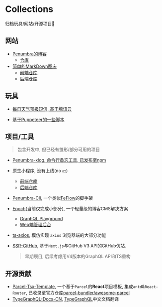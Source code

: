 # Collections
归档玩具/网站/开源项目🦉



## 网站

- [Penumbra的博客](https://linbudu.top/)
  - [仓库](https://github.com/linbudu599/Blog)
- [简单的MarkDown图床](http://47.97.183.158:3666/upload)
  - [前端仓库](https://github.com/linbudu599/OSS-Store-FE)
  - [后端仓库](https://github.com/linbudu599/OSS-Store-BE)



## 玩具

- [每日天气预报短信, 基于腾讯云](https://github.com/linbudu599/weather-msg-sender)

- [基于Puppeteer的一些脚本](https://github.com/linbudu599/Puppeteer-Pratices)



## 项目/工具

> 包含开发中, 但已经有雏形/部分可用的项目

- [Penumbra-xlog, 命令行备忘工具, 已发布至npm](https://github.com/linbudu599/Penumbra-xlog)

- 原生小程序, 没有上线(no 💴)
  - [前端仓库](https://github.com/linbudu599/Mini-Program-BUDU-FE)
  - [后端仓库](https://github.com/linbudu599/Mini-Program-BUDU-BE)
  
- [Penumbra-Cli](https://github.com/linbudu599/Penumbra-Cli), 一个类似[FeFlow](https://feflowjs.com/zh/guide/)的脚手架

- [Epoch](https://github.com/linbudu599/Epoch)(当前仅完成小部分), 一个轻量级的博客CMS解决方案

  - [GraphQL Playground](http://47.97.183.158:4000/graphql)
  - [Web端管理后台](https://github.com/linbudu599/Epoch-Manager)

- [ts-axios](https://github.com/linbudu599/ts-axios), 模仿实现 `axios` 浏览器端的大部分功能

- [SSR-GitHub](https://github.com/linbudu599/SSR-Github), 基于`Next.js`与GitHub V3 API的GitHub仿站.

  > 早期项目, 后续考虑用V4版本的GraphQL API和TS重构



## 开源贡献

- [Parcel-Tsx-Template](https://github.com/linbudu599/Parcel-Tsx-Template), 一个基于`Parcel`的**React**项目模板, 集成`antd`&`React-Router`, 已收录至官方仓库[parcel-bundler/awesome-parcel]()
- [TypeGraphQL-Docs-CN](https://github.com/linbudu599/TypeGraphQL-Docs-CN),  [TypeGraphQL](https://michallytek.github.io/type-graphql)中文文档翻译
